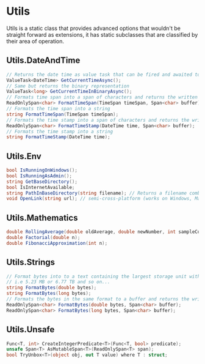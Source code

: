 # Utils

Utils is a static class that provides advanced options that wouldn't be straight forward as extensions, it has static subclasses that are classified by their area of operation.

## Utils.DateAndTime

```csharp
// Returns the date time as value task that can be fired and awaited to be later used, removing the need to synchronously wait for it
ValueTask<DateTime> GetCurrentTimeAsync();
// Same but returns the binary representation
ValueTask<long> GetCurrentTimeInBinaryAsync();
// Formats time span into a span of characters and returns the written portion
ReadOnlySpan<char> FormatTimeSpan(TimeSpan timeSpan, Span<char> buffer);
// Formats the time span into a string
string FormatTimeSpan(TimeSpan timeSpan);
// Formats the time stamp into a span of characters and returns the written portion
ReadOnlySpan<char> FormatTimeStamp(DateTime time, Span<char> buffer);
// Formats the time stamp into a string
string FormatTimeStamp(DateTime time);
```

## Utils.Env

```csharp
bool IsRunningOnWindows();
bool IsRunningAsAdmin();
string GetBaseDirectory();
bool IsInternetAvailable;
string PathInBaseDirectory(string filename); // Returns a filename combined with the base directory
void OpenLink(string url); // semi-cross-platform (works on Windows, Mac and Linux)
```

## Utils.Mathematics

```csharp
double RollingAverage(double oldAverage, double newNumber, int sampleCount);
double Factorial(double n);
double FibonacciApproximation(int n);
```

## Utils.Strings

```csharp
// Format bytes into to a text containing the largest storage unit with 2 decimals places and the storage unit
// i.e 5.23 MB or 6.77 TB and so on...
string FormatBytes(double bytes);
string FormatBytes(long bytes);
// Formats the bytes in the same format to a buffer and returns the written span
ReadOnlySpan<char> FormatBytes(double bytes, Span<char> buffer);
ReadOnlySpan<char> FormatBytes(long bytes, Span<char> buffer);
```

## Utils.Unsafe

```csharp
Func<T, int> CreateIntegerPredicate<T>(Func<T, bool> predicate);
unsafe Span<T> AsMutableSpan<T>(ReadOnlySpan<T> span);
bool TryUnbox<T>(object obj, out T value) where T : struct;
```
